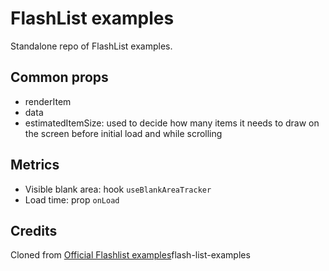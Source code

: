 # FlashList examples

Standalone repo of FlashList examples.

## Common props

- renderItem
- data
- estimatedItemSize: used to decide how many items it needs to draw on the screen before initial load and while scrolling

## Metrics

- Visible blank area: hook `useBlankAreaTracker`
- Load time: prop `onLoad`

## Credits

Cloned from [Official Flashlist examples](https://github.com/Shopify/flash-list/tree/main/fixture)flash-list-examples